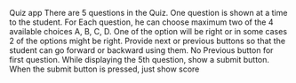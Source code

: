  Quiz app
There are 5 questions in the Quiz. One question is shown at a time to the student. For Each question, he can choose maximum two of the 4 available choices A, B, C, D. One of the option will be right or in some cases 2 of the options might be right. Provide next or previous buttons so that the student can go forward or backward using them. No Previous button for first question. While displaying the 5th question, show a submit button. When the submit button is pressed, just show score